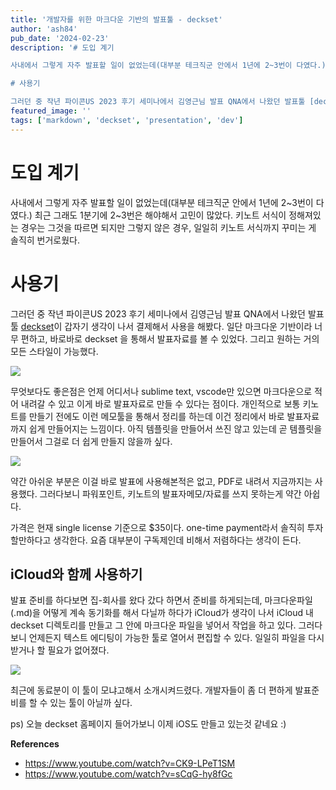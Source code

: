 ```yaml
---
title: '개발자를 위한 마크다운 기반의 발표툴 - deckset'
author: 'ash84'
pub_date: '2024-02-23'
description: '# 도입 계기

사내에서 그렇게 자주 발표할 일이 없었는데(대부분 테크직군 안에서 1년에 2~3번이 다였다.) 최근 그래도 1분기에 2~3번은 해야해서 고민이 많았다. 키노트 서식이 정해져있는 경우는 그것을 따르면 되지만 그렇지 않은 경우, 일일히 키노트 서식까지 꾸미는 게 솔직히 번거로웠다. 

# 사용기 

그러던 중 작년 파이콘US 2023 후기 세미나에서 김영근님 발표 QNA에서 나왔던 발표툴 [deckset](https://www.deckset.com/)이 갑자기 생각이 나서 결제해서 사용을 해봤다. 일단 마크다운 기반이라'
featured_image: ''
tags: ['markdown', 'deckset', 'presentation', 'dev']
---
```


# 도입 계기

사내에서 그렇게 자주 발표할 일이 없었는데(대부분 테크직군 안에서 1년에 2~3번이 다였다.) 최근 그래도 1분기에 2~3번은 해야해서 고민이 많았다. 키노트 서식이 정해져있는 경우는 그것을 따르면 되지만 그렇지 않은 경우, 일일히 키노트 서식까지 꾸미는 게 솔직히 번거로웠다. 

# 사용기 

그러던 중 작년 파이콘US 2023 후기 세미나에서 김영근님 발표 QNA에서 나왔던 발표툴 [deckset](https://www.deckset.com/)이 갑자기 생각이 나서 결제해서 사용을 해봤다. 일단 마크다운 기반이라 너무 편하고, 바로바로 deckset 을 통해서 발표자료를 볼 수 있었다. 그리고 원하는 거의 모든 스타일이 가능했다. 

![](https://s3.ap-northeast-2.amazonaws.com/static.ash84.io/images/blog/markdown-based-presentation-tool-for-developers-deckset/deckset_example.png)

무엇보다도 좋은점은 언제 어디서나 sublime text, vscode만 있으면 마크다운으로 적어 내려갈 수 있고 이게 바로 발표자료로 만들 수 있다는 점이다. 개인적으로 보통 키노트를 만들기 전에도 이런 메모툴을 통해서 정리를 하는데 이건 정리에서 바로 발표자료까지 쉽게 만들어지는 느낌이다. 아직 템플릿을 만들어서 쓰진 않고 있는데 곧 템플릿을 만들어서 그걸로 더 쉽게 만들지 않을까 싶다. 

![](https://s3.ap-northeast-2.amazonaws.com/static.ash84.io/images/blog/markdown-based-presentation-tool-for-developers-deckset/template.png)

약간 아쉬운 부분은 이걸 바로 발표에 사용해본적은 없고, PDF로 내려서 지금까지는 사용했다. 그러다보니 파워포인트, 키노트의 발표자메모/자료를 쓰지 못하는게 약간 아쉽다. 

가격은 현재 single license 기준으로 $35이다. one-time payment라서 솔직히 투자할만하다고 생각한다. 요즘 대부분이 구독제인데 비해서 저렴하다는 생각이 든다. 

## iCloud와 함께 사용하기 

발표 준비를 하다보면 집-회사를 왔다 갔다 하면서 준비를 하게되는데, 마크다운파일(.md)을 어떻게 계속 동기화를 해서 다닐까 하다가 iCloud가 생각이 나서 iCloud 내 deckset 디렉토리를 만들고 그 안에 마크다운 파일을 넣어서 작업을 하고 있다. 그러다보니 언제든지 텍스트 에디팅이 가능한 툴로 열어서 편집할 수 있다. 일일히 파일을 다시 받거나 할 필요가 없어졌다. 

![](https://s3.ap-northeast-2.amazonaws.com/static.ash84.io/images/blog/markdown-based-presentation-tool-for-developers-deckset/deckset_icloud.png)


최근에 동료분이 이 툴이 모냐고해서 소개시켜드렸다. 
개발자들이 좀 더 편하게 발표준비를 할 수 있는 툴이 아닐까 싶다. 

ps) 오늘 deckset 홈페이지 들어가보니 이제 iOS도 만들고 있는것 같네요 :)

**References**
- https://www.youtube.com/watch?v=CK9-LPeT1SM
- https://www.youtube.com/watch?v=sCqG-hy8fGc
